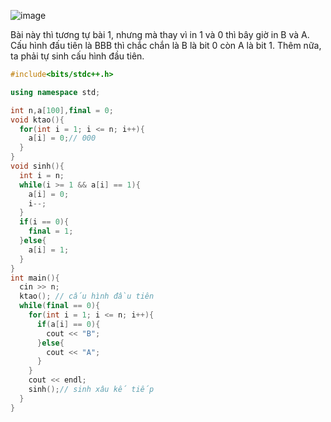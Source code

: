 ![image](https://github.com/user-attachments/assets/bc7e85e7-d640-4ae2-8caa-af61a84f53b5)

Bài này thì tương tự bài 1, nhưng mà thay vì in 1 và 0 thì bây giờ in B và A. Cấu hình đấu tiên là BBB thì chắc chắn là B là bit 0 còn A là bit 1.
Thêm nữa, ta phải tự sinh cấu hình đầu tiên.

```cpp
#include<bits/stdc++.h>

using namespace std;

int n,a[100],final = 0;
void ktao(){
  for(int i = 1; i <= n; i++){
    a[i] = 0;// 000
  }
}
void sinh(){
  int i = n;
  while(i >= 1 && a[i] == 1){
    a[i] = 0;
    i--;
  }
  if(i == 0){
    final = 1;
  }else{
    a[i] = 1;
  }
}
int main(){
  cin >> n;
  ktao(); // cấu hình đầu tiên
  while(final == 0){
    for(int i = 1; i <= n; i++){
      if(a[i] == 0){
        cout << "B";
      }else{
        cout << "A";
      }
    }
    cout << endl;
    sinh();// sinh xâu kế tiếp
  }
}
```
